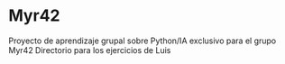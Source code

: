 # Myr42
Proyecto de aprendizaje grupal sobre Python/IA exclusivo para el grupo Myr42
Directorio para los ejercicios de Luis
